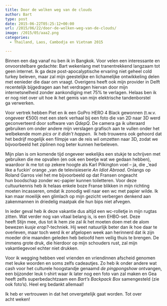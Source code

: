 ```yaml
---
title: Door de wolken weg van de clouds
author: Bart
type: post
date: 2015-06-22T05:25:12+00:00
url: /2015/06/22/door-de-wolken-weg-van-de-clouds/
image: /2015/05/aaa2.png
categories:
  - Thailand, Laos, Cambodja en Vietnam 2015

---
```

Binnen een dag vanaf nu ben ik in Bangkok. Voor velen een interessante en onvoorstelbare gedachte: Bart wekenlang met tranentrekkend langzaam tot geen internet. Ik ga deze post-apocalyptische ervaring niet geheel cold turkey beleven, maar zal mijn geestelijke en lichamelijke ontwikkeling delen met eenieder die daar om vraagt. Overigens heeft ook mijn provider in Delft recentelijk bijgedragen aan het verdragen hiervan door mijn internetsnelheid zonder aankondiging met 75% te verlagen. Helaas ben ik er nog niet over uit hoe ik het gemis van mijn elektrische tandenborstel ga verwerken.

Voor vertrek hebben Piet en ik een GoPro HERO 4 Black gewonnen (t.w.v. ongeveer €500) met een sterk verhaal bij een foto die van 2D naar 3D werd geconverteerd door software van _QdepQ_. De camera ga ik uiteraard gebruiken om onder andere mijn verslagen grafisch aan te vullen onder het welbekende mom _pics or it didn&#8217;t happen_.  Ik heb trouwens ook gehoord dat het bedrijf mogelijk een filmpje van de reis wil omzetten naar 3D, zodat we bijvoorbeeld het ziplinen nog beter kunnen herbeleven.

Mijn plan is om komende tijd ongeveer wekelijks een stukje te schrijven met gebruiken die me opvallen (en ook een beetje wat we gedaan hebben), waardoor ik me tot op zekere hoogte als Karl Pilkington voel &#8211; ja, die _&#8216;ead like a fuckin&#8217; orange _van de televisieserie _An Idiot Abroad_. Onlangs op Roland Garros viel het me bijvoorbeeld op dat Fransen ongeacht hun boodschap zonder wc-papier kunnen toiletteren. Voor deze cultuurkennis heb ik helaas enkele boze Franse blikken in mijn richting moeten incasseren, omdat ik zonodig wél naar een wc met papier wilde. Ik kan maar moeilijk een glimlach op mijn gezicht verbergen denkend aan zakenmannen in driedelig maatpak die hun bips niet afvegen.

In ieder geval heb ik deze vakantie dus altijd een wc-rolletje in mijn rugtas zitten. Wat verder nog van vitaal belang is, is een EHBO-set. Deze heeft Stijn mee, dus tot ik hem zie zal ik het moeten doen met de alom bewezen _kusje erop?_-techniek. Hij weet natuurlijk beter dan ik hoe daar te overleven, maar toch werd ik er afgelopen week aan herinnerd dat ik zijn moeder drie maanden geleden heb beloofd hem veilig thuis te brengen. De immens grote druk, die hierdoor op mijn schouders rust, zal mijn vakantiegevoel echter niet drukken.

Voor ik wegging hebben veel vrienden en vriendinnen afscheid genomen met leuke woorden en soms zelfs cadeautjes. Zo heb ik onder andere wat cash voor het culturele hoogstandje genaamd _de pingpongshow_ ontvangen, een bijzonder leuk t-shirt waar ik later nog een foto van zal maken en Gea heeft zelfs superbedachtzaam een _Bart&#8217;s Backpack Box_ samengesteld (zie ook foto&#8217;s). Heel erg bedankt allemaal!

Ik heb er vertrouwen in dat het onvergetelijk gaat worden. Tot over acht weken!
